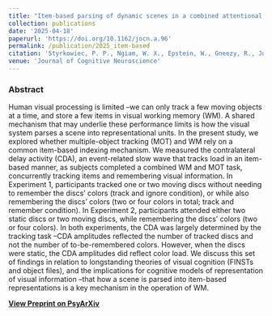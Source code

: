 ```yaml
---
title: "Item-based parsing of dynamic scenes in a combined attentional tracking and working memory task"
collection: publications
date: '2025-04-18'
paperurl: 'https://doi.org/10.1162/jocn.a.96'
permalink: /publication/2025_item-based
citation: 'Styrkowiec, P. P., Ngiam, W. X., Epstein, W., Gneezy, R., Jones, H. M., Awh, E., & Vogel, E. K. (2025). Item-based parsing of dynamic scenes in a combined attentional tracking and working memory task. Journal of Cognitive Neuroscience, 1-17.'
venue: 'Journal of Cognitive Neuroscience'
---
```

### Abstract
Human visual processing is limited –we can only track a few moving objects at a time, and store a few items in visual working memory (WM). A shared mechanism that may underlie these performance limits is how the visual system parses a scene into representational units. In the present study, we explored whether multiple-object tracking (MOT) and WM rely on a common item-based indexing mechanism. We measured the contralateral delay activity (CDA), an event-related slow wave that tracks load in an item-based manner, as subjects completed a combined WM and MOT task, concurrently tracking items and remembering visual information. In Experiment 1, participants tracked one or two moving discs without needing to remember the discs’ colors (track and ignore condition), or while also remembering the discs’ colors (two or four colors in total; track and remember condition). In Experiment 2, participants attended either two static discs or two moving discs, while remembering the discs’ colors (two or four colors). In both experiments, the CDA was largely determined by the tracking task –CDA amplitudes reflected the number of tracked discs and not the number of to-be-remembered colors. However, when the discs were static, the CDA amplitudes did reflect color load. We discuss this set of findings in relation to longstanding theories of visual cognition (FINSTs and object files), and the implications for cognitive models of representation of visual information –that how a scene is parsed into item-based representations is a key mechanism in the operation of WM.

**[View Preprint on PsyArXiv](https://psyarxiv.com/g8erx)**

